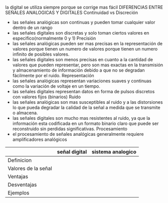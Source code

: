la digital se utiliza siempre porque se corrige mas fácil
DIFERENCIAS ENTRE SEÑALES ANALOGICAS Y DIGITALES
Continuidad vs Discreción
- las señales analógicas son continuas y pueden tomar cualquier valor dentro de un rango
- las señales digitales son discretas y solo toman ciertos valores en especifico(normalmente 0 y 1)
Precisión
- las señales analógicas pueden ser mas precisas en la representación de valores porque tienen un numero de valores porque tienen un numero infinito de posibles valores.
- las señales digitales son menos precisas en cuanto a la cantidad de valores que pueden representar, pero son mas exactas en la transmisión y almacenamiento de información debido a que no se degradan fácilmente por el ruido.
Representación
- las señales analógicas representan variaciones  suaves y continuas como la variación de voltaje en un tiempo.
- las señales digitales representan datos en forma de pulsos discretos con valores fijos 
  (binarios)
Ruido
- las señales analógicas son mas susceptibles al ruido y a las distorsiones lo que pueda degradar la calidad de la señal a medida que se transmite o almacena.
- las señales digitales son mucho mas resistentes al ruido, ya que la información esta codificada en un formato binario claro que puede ser reconstruido sin perdidas significativas.
Procesamiento
- el procesamiento de señales analógicas generalmente requiere amplificadores analógicos

|                     | señal digital | sistema analogico |
| ------------------- | ------------- | ----------------- |
| Definicion          |               |                   |
| Valores de la señal |               |                   |
| Ventajas            |               |                   |
| Desventajas         |               |                   |
| Ejemplos            |               |                   |
